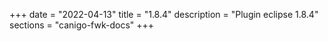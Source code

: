 +++
date        = "2022-04-13"
title       = "1.8.4"
description = "Plugin eclipse 1.8.4"
sections    = "canigo-fwk-docs"
+++